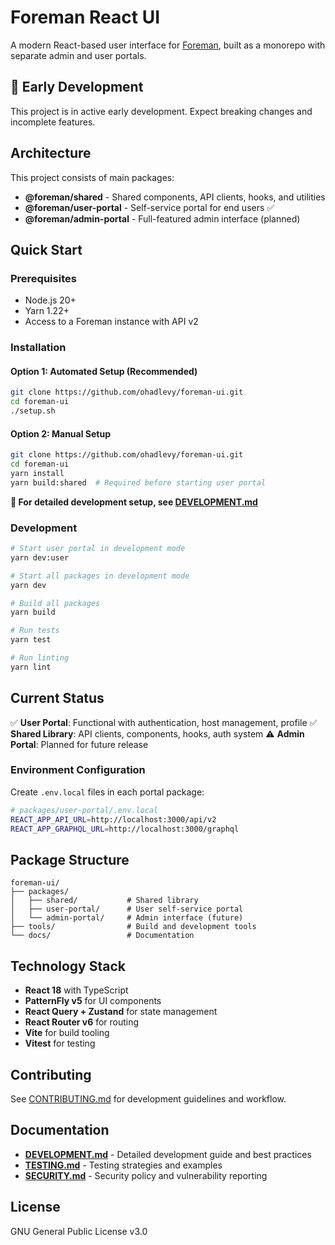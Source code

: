 # Foreman React UI

A modern React-based user interface for [Foreman](https://theforeman.org/), built as a monorepo with separate admin and user portals.

## 🚧 Early Development

This project is in active early development. Expect breaking changes and incomplete features.

## Architecture

This project consists of main packages:

- **@foreman/shared** - Shared components, API clients, hooks, and utilities
- **@foreman/user-portal** - Self-service portal for end users ✅
- **@foreman/admin-portal** - Full-featured admin interface (planned)

## Quick Start

### Prerequisites

- Node.js 20+
- Yarn 1.22+
- Access to a Foreman instance with API v2

### Installation

#### Option 1: Automated Setup (Recommended)
```bash
git clone https://github.com/ohadlevy/foreman-ui.git
cd foreman-ui
./setup.sh
```

#### Option 2: Manual Setup
```bash
git clone https://github.com/ohadlevy/foreman-ui.git
cd foreman-ui
yarn install
yarn build:shared  # Required before starting user portal
```

**📖 For detailed development setup, see [DEVELOPMENT.md](./DEVELOPMENT.md)**

### Development

```bash
# Start user portal in development mode
yarn dev:user

# Start all packages in development mode
yarn dev

# Build all packages
yarn build

# Run tests
yarn test

# Run linting
yarn lint
```

## Current Status

✅ **User Portal**: Functional with authentication, host management, profile
✅ **Shared Library**: API clients, components, hooks, auth system
⚠️ **Admin Portal**: Planned for future release

### Environment Configuration

Create `.env.local` files in each portal package:

```bash
# packages/user-portal/.env.local
REACT_APP_API_URL=http://localhost:3000/api/v2
REACT_APP_GRAPHQL_URL=http://localhost:3000/graphql
```

## Package Structure

```
foreman-ui/
├── packages/
│   ├── shared/           # Shared library
│   ├── user-portal/      # User self-service portal
│   └── admin-portal/     # Admin interface (future)
├── tools/                # Build and development tools
└── docs/                 # Documentation
```

## Technology Stack

- **React 18** with TypeScript
- **PatternFly v5** for UI components
- **React Query + Zustand** for state management
- **React Router v6** for routing
- **Vite** for build tooling
- **Vitest** for testing

## Contributing

See [CONTRIBUTING.md](./CONTRIBUTING.md) for development guidelines and workflow.

## Documentation

- **[DEVELOPMENT.md](./DEVELOPMENT.md)** - Detailed development guide and best practices
- **[TESTING.md](./TESTING.md)** - Testing strategies and examples
- **[SECURITY.md](./SECURITY.md)** - Security policy and vulnerability reporting

## License

GNU General Public License v3.0
